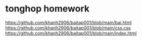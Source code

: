 # tonghop homework
https://github.com/khanh2906/baitap001/blob/main/bai.html
https://github.com/khanh2906/baitap001/blob/main/css.css
https://github.com/khanh2906/baitap001/blob/main/index.html
